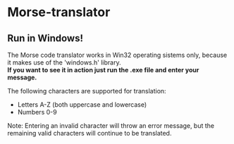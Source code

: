 # Morse-translator
<h2>Run in Windows!</h2>
<p>
The Morse code translator works in Win32 operating sistems only, because it makes use of the 'windows.h' library.</br>
<b>If you want to see it in action just run the .exe file and enter your message.</b>
 </p>
 <p>The following characters are supported for translation:</br>
  <ul>
    <li>Letters A-Z (both uppercase and lowercase)</li>
    <li>Numbers 0-9</li>
  </ul>
</p>
<p>
  Note: Entering an invalid character will throw an error message, but the remaining valid characters will continue to be translated.
</p>
